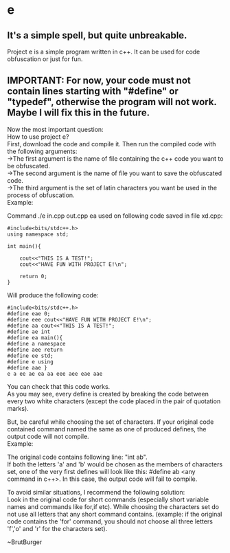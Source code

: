 # e
It's a simple spell, but quite unbreakable.
-------------------------------------------
Project e is a simple program written in c++. It can be used for code obfuscation or just for fun.

IMPORTANT: For now, your code must not contain lines starting with "#define" or "typedef", otherwise the program will not work.
Maybe I will fix this in the future.
------------------------------------
Now the most important question:  
How to use project e?  
First, download the code and compile it. Then run the compiled code with the following arguments:  
->The first argument is the name of file containing the c++ code you want to be obfuscated.  
->The second argument is the name of file you want to save the obfuscated code.  
->The third argument is the set of latin characters you want be used in the process of obfuscation.  
Example:  

Command    ./e in.cpp out.cpp ea    used on following code saved in file xd.cpp:  

```
#include<bits/stdc++.h>  
using namespace std;  

int main(){  
	
	cout<<"THIS IS A TEST!";  
	cout<<"HAVE FUN WITH PROJECT E!\n";  
	
	return 0;  
}
```

Will produce the following code:  

```
#include<bits/stdc++.h>  
#define eae 0;  
#define eee cout<<"HAVE FUN WITH PROJECT E!\n";  
#define aa cout<<"THIS IS A TEST!";  
#define ae int  
#define ea main(){  
#define a namespace  
#define aee return  
#define ee std;  
#define e using  
#define aae }  
e a ee ae ea aa eee aee eae aae   
```

You can check that this code works.  
As you may see, every define is created by breaking the code between every two white characters (except the code placed in the pair of quotation marks). 


But, be careful while choosing the set of characters. If your original code contained command named the same as one of produced defines, the output code will not compile.    
Example:  
  
The original code contains following line: "int ab".  
If both the letters 'a' and 'b' would be chosen as the members of characters set, one of the very first defines will look like this: #define ab <any command in c++>. In this case, the output code will fail to compile.  

To avoid similar situations, I recommend the following solution:  
Look in the original code for short commands (especially short variable names and commands like for,if etc). While choosing the characters set do not use all letters that any short command contains. (example: if the original code contains the 'for' command, you should not choose all three letters 'f','o' and 'r' for the characters set).    


~BrutBurger    
